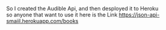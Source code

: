 So I created the Audible Api, and then desployed it to Heroku\
so anyone that want to use it here is the Link https://json-api-smaiil.herokuapp.com/books
